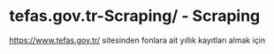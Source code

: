 # tefas.gov.tr-Scraping/ - Scraping

https://www.tefas.gov.tr/ sitesinden fonlara ait yıllık kayıtları almak için

